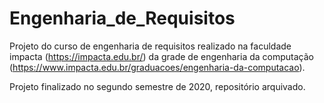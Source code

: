 # Engenharia_de_Requisitos
Projeto do curso de engenharia de requisitos realizado na faculdade impacta (https://impacta.edu.br/) da grade de engenharia da computação (https://www.impacta.edu.br/graduacoes/engenharia-da-computacao).


Projeto finalizado no segundo semestre de 2020, repositório arquivado.

